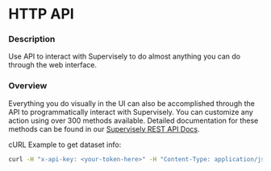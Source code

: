 # HTTP API

### Description

Use API to interact with Supervisely to do almost anything you can do through the web interface.

### Overview

Everything you do visually in the UI can also be accomplished through the API to programmatically interact with Supervisely. You can customize any action using over 300 methods available. Detailed documentation for these methods can be found in our <a href="https://api.docs.supervisely.com/" target="_blank">Supervisely REST API Docs</a>.

cURL Example to get dataset info:

```bash
curl -H "x-api-key: <your-token-here>" -H "Content-Type: application/json" --data '{"id": <your-dataset-id>}' https://app.supervisely.com/public/api/v3/datasets.info
```
